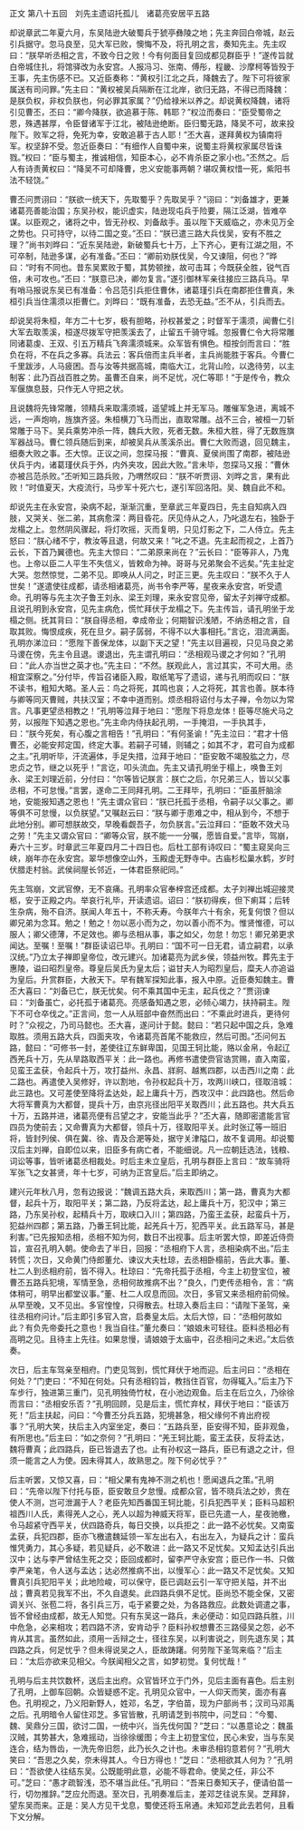  正文 第八十五回　刘先主遗诏托孤儿　诸葛亮安居平五路 

却说章武二年夏六月，东吴陆逊大破蜀兵于猇亭彝陵之地；先主奔回白帝城，赵云引兵据守。忽马良至，见大军已败，懊悔不及，将孔明之言，奏知先主。先主叹曰：“朕早听丞相之言，不致今日之败！今有何面目复回成都见群臣乎！”遂传旨就白帝城住扎，将馆驿改为永安宫。人报冯习、张南、傅彤，程畿、沙摩柯等皆殁于王事，先主伤感不已。又近臣奏称：“黄权引江北之兵，降魏去了。陛下可将彼家属送有司问罪。”先主曰：“黄权被吴兵隔断在江北岸，欲归无路，不得已而降魏：是朕负权，非权负朕也，何必罪其家属？”仍给禄米以养之。却说黄权降魏，诸将引见曹丕，丕曰：“卿今降朕，欲追慕于陈、韩耶？”权泣而奏曰：“臣受蜀帝之恩，殊遇甚厚，令臣督诸军于江北，被陆逊绝断。臣归蜀无路，降吴不可，故来投陛下。败军之将，免死为幸，安敢追慕于古人耶！”丕大喜，遂拜黄权为镇南将军。权坚辞不受。忽近臣奏曰：“有细作人自蜀中来，说蜀主将黄权家属尽皆诛戮。”权曰：“臣与蜀主，推诚相信，知臣本心，必不肯杀臣之家小也。”丕然之。后人有诗责黄权曰：“降吴不可却降曹，忠义安能事两朝？堪叹黄权惜一死，紫阳书法不轻饶。”

曹丕问贾诩曰：“朕欲一统天下，先取蜀乎？先取吴乎？”诩曰：“刘备雄才，更兼诸葛亮善能治国；东吴孙权，能识虚实，陆逊现屯兵于险要，隔江泛湖，皆难卒谋。以臣观之，诸将之中，皆无孙权、刘备敌手。虽以陛下天威临之，亦未见万全之势也。只可持守，以待二国之变。”丕曰：“朕已遣三路大兵伐吴，安有不胜之理？”尚书刘晔曰：“近东吴陆逊，新破蜀兵七十万，上下齐心，更有江湖之阻，不可卒制，陆逊多谋，必有准备。”丕曰：“卿前劝朕伐吴，今又谏阻，何也？”晔曰：“时有不同也。昔东吴累败于蜀，其势顿挫，故可击耳；今既获全胜，锐气百倍，未可攻也。”丕曰：“朕意已决，卿勿复言。”遂引御林军亲往接应三路兵马。早有哨马报说东吴已有准备：令吕范引兵拒住曹休，诸葛瑾引兵在南郡拒住曹真，朱桓引兵当住濡须以拒曹仁。刘晔曰：“既有准备，去恐无益。”丕不从，引兵而去。

却说吴将朱桓，年方二十七岁，极有胆略，孙权甚爱之；时督军于濡须，闻曹仁引大军去取羡溪，桓遂尽拨军守把羡溪去了，止留五千骑守城。忽报曹仁令大将常雕同诸葛虔、王双、引五万精兵飞奔濡须城来。众军皆有惧色。桓按剑而言曰：“胜负在将，不在兵之多寡。兵法云：客兵倍而主兵半者，主兵尚能胜于客兵。今曹仁千里跋涉，人马疲困。吾与汝等共据高城，南临大江，北背山险，以逸待劳，以主制客：此乃百战百胜之势。虽曹丕自来，尚不足忧，况仁等耶！”于是传令，教众军偃旗息鼓，只作无人守把之状。

且说魏将先锋常雕，领精兵来取濡须城，遥望城上并无军马。雕催军急进，离城不远，一声炮响，旌旗齐竖。朱桓横刀飞马而出，直取常雕。战不三合，被桓一刀斩常雕于马下。吴兵乘势冲杀一阵，魏兵大败，死者无数。朱桓大胜，得了无数旌旗军器战马。曹仁领兵随后到来，却被吴兵从羡溪杀出。曹仁大败而退，回见魏主，细奏大败之事。丕大惊。正议之间，忽探马报：“曹真、夏侯尚围了南郡，被陆逊伏兵于内，诸葛瑾伏兵于外，内外夹攻，因此大败。”言未毕，忽探马又报：”曹休亦被吕范杀败。”丕听知三路兵败，乃喟然叹曰：“朕不听贾诩、刘晔之言，果有此败！”时值夏天，大疫流行，马步军十死六七，遂引军回洛阳。吴、魏自此不和。

却说先主在永安宫，染病不起，渐渐沉重，至章武三年夏四日，先主自知病入四肢，又哭关、张二弟，其病愈深：两目昏花。厌见侍从之人，乃叱退左右，独卧于龙榻之上。忽然阴风骤起，将灯吹摇，灭而复明，只见灯影之下，二人侍立。先主怒曰：“朕心绪不宁，教汝等且退，何故又来！”叱之不退。先主起而视之，上首乃云长，下首乃翼德也。先主大惊曰：“二弟原来尚在？”云长曰：“臣等非人，乃鬼也。上帝以臣二人平生不失信义，皆敕命为神。哥哥与兄弟聚会不远矣。”先主扯定大哭。忽然惊觉，二弟不见。即唤从人问之，时正三更。先主叹曰：“朕不久于人世矣！”遂遣使往成都，请丞相诸葛亮，尚书令李严等，星夜来永安宫，听受遗命。孔明等与先主次子鲁王刘永、梁王刘理，来永安宫见帝，留太子刘禅守成都。且说孔明到永安宫，见先主病危，慌忙拜伏于龙榻之下。先主传旨，请孔明坐于龙榻之侧。抚其背曰：“朕自得丞相，幸成帝业；何期智识浅陋，不纳丞相之言，自取其败。悔恨成疾，死在旦夕。嗣子孱弱，不得不以大事相托。”言讫，泪流满面。孔明亦涕泣曰：“愿陛下善保龙体，以副下天之望！”先主以目遍视，只见马良之弟马谡在傍，先主令且退。谡退出，先主谓孔明曰：“丞相观马谡之才何如？”孔明曰：“此人亦当世之英才也。”先主曰：“不然。朕观此人，言过其实，不可大用。丞相宜深察之。”分付毕，传旨召诸臣入殿，取纸笔写了遗诏，递与孔明而叹曰：“朕不读书，粗知大略。圣人云：鸟之将死，其鸣也哀；人之将死，其言也善。朕本待与卿等同灭曹贼，共扶汉室；不幸中道而别。烦丞相将诏付与太子禅，令勿以为常言。凡事更望丞相教之！”孔明等泣拜于地曰：“愿陛下将息龙体！臣等尽施犬马之劳，以报陛下知遇之恩也。”先主命内侍扶起孔明，一手掩泪，一手执其手，曰：“朕今死矣，有心腹之言相告！”孔明曰：“有何圣谕！”先主泣曰：“君才十倍曹丕，必能安邦定国，终定大事。若嗣子可辅，则辅之；如其不才，君可自为成都之主。”孔明听毕，汗流遍体，手足失措，泣拜于地曰：“臣安敢不竭股肱之力，尽忠贞之节，继之以死乎！”言讫，叩头流血。先主又请孔明坐于榻上，唤鲁王刘永、梁王刘理近前，分付曰：“尔等皆记朕言：朕亡之后，尔兄弟三人，皆以父事丞相，不可怠慢。”言罢，遂命二王同拜孔明。二王拜毕，孔明曰：“臣虽肝脑涂地，安能报知遇之恩也！”先主谓众官曰：“朕已托孤于丞相，令嗣子以父事之。卿等俱不可怠慢，以负朕望。”又嘱赵云曰：“朕与卿于患难之中，相从到今，不想于此地分别。卿可想朕故交，早晚看觑吾子，勿负朕言。”云泣拜曰：“臣敢不效犬马之劳！”先主又谓众官曰：“卿等众官，朕不能一一分嘱，愿皆自爱。”言毕，驾崩，寿六十三岁。时章武三年夏四月二十四日也。后杜工部有诗叹曰：“蜀主窥吴向三峡，崩年亦在永安宫。翠华想像空山外，玉殿虚无野寺中。古庙杉松巢水鹤，岁时伏腊走村翁。武侯祠屋长邻近，一体君臣祭祀同。”

先主驾崩，文武官僚，无不哀痛。孔明率众官奉梓宫还成都。太子刘禅出城迎接灵柩，安于正殿之内。举哀行礼毕，开读遗诏。诏曰：“朕初得疾，但下痢耳；后转生杂病，殆不自济。朕闻人年五十，不称夭寿。今朕年六十有余，死复何恨？但以卿兄弟为念耳。勉之！勉之！勿以恶小而为之，勿以善小而不为。惟贤惟德，可以服人；卿父德薄，不足效也。卿与丞相从事，事之如父，勿怠！勿忘！卿兄弟更求闻达。至嘱！至嘱！”群臣读诏已毕。孔明曰：“国不可一日无君，请立嗣君，以承汉统。”乃立太子禅即皇帝位，改元建兴。加诸葛亮为武乡侯，领益州牧。葬先主于惠陵，谥曰昭烈皇帝。尊皇后吴氏为皇太后；谥甘夫人为昭烈皇后，糜夫人亦追谥为皇后。升赏群臣，大赦天下。早有魏军探知此事，报入中原。近臣奏知魏主。曹丕大喜曰：“刘备已亡，朕无忧矣。何不乘其国中无主，起兵伐之？”贾诩谏曰：“刘备虽亡，必托孤于诸葛亮。亮感备知遇之恩，必倾心竭力，扶持嗣主。陛下不可仓卒伐之。”正言间，忽一人从班部中奋然而出曰：“不乘此时进兵，更待何时？”众视之，乃司马懿也。丕大喜，遂问计于懿。懿曰：“若只起中国之兵，急难取胜。须用五路大兵，四面夹攻，令诸葛亮首尾不能救应，然后可图。”丕问何五路，懿曰：“可修书一封，差使往辽东鲜卑国，见国王轲比能，赂以金帛，令起辽西羌兵十万，先从旱路取西平关：此一路也。再修书遣使赍官诰赏赐，直入南蛮，见蛮王孟获，令起兵十万，攻打益州、永昌、牂牁、越嶲四郡，以击西川之南：此二路也。再遣使入吴修好，许以割地，令孙权起兵十万，攻两川峡口，径取涪城：此三路也。又可差使至降将孟达处，起上庸兵十万，西攻汉中：此四路也。然后命大将军曹真为大都督，提兵十万，由京兆径出阳平关取西川；此五路也。共大兵五十万，五路并进，诸葛亮便有吕望之才，安能当此乎？”丕大喜，随即密遣能言官四员为使前去；又命曹真为大都督，领兵十万，径取阳平关。此时张辽等一班旧将，皆封列侯、俱在冀、徐、青及合淝等处，据守关津隘口，故不复调用。却说蜀汉后主刘禅，自即位以来，旧臣多有病亡者，不能细说。凡一应朝廷选法，钱粮、词讼等事，皆听诸葛丞相裁处。时后主未立皇后，孔明与群臣上言曰：“故车骑将军张飞之女甚贤，年十七岁，可纳为正宫皇后。”后主即纳之。

建兴元年秋八月，忽有边报说：“魏调五路大兵，来取西川；第一路，曹真为大都督，起兵十万，取阳平关；第二路，乃反将孟达，起上庸兵十万，犯汉中；第三路，乃东吴孙权，起精兵十万，取峡口入川；第四路，乃蛮王孟获，起蛮兵十万，犯益州四郡；第五路，乃番王轲比能，起羌兵十万，犯西平关。此五路军马，甚是利害。”已先报知丞相，丞相不知为何，数日不出视事。后主听罢大惊，即差近侍赍旨，宣召孔明入朝。使命去了半日，回报：“丞相府下人言，丞相染病不出。”后主转慌；次日，又命黄门侍郎董允、谏议大夫杜琼，去丞相卧榻前，告此大事。董、杜二人到丞相府前，皆不得入。杜琼曰：“先帝托孤于丞相，今主上初登宝位，被曹丕五路兵犯境，军情至急，丞相何故推病不出？”良久，门吏传丞相令，言：“病体稍可，明早出都堂议事。”董、杜二人叹息而回。次日，多官又来丞相府前伺候。从早至晚，又不见出。多官惶惶，只得散去。杜琼入奏后主曰：“请陛下圣驾，亲往丞相府问计。”后主即引多官入宫，启奏皇太后。太后大惊，曰：“丞相何故如此？有负先帝委托之意也！我当自往。”董允奏曰：“娘娘未可轻往。臣料丞相必有高明之见。且待主上先往。如果怠慢，请娘娘于太庙中，召丞相问之未迟。”太后依奏。

次日，后主车驾亲至相府。门吏见驾到，慌忙拜伏于地而迎。后主问曰：“丞相在何处？”门吏曰：“不知在何处。只有丞相钧旨，教挡住百官，勿得辄入。”后主乃下车步行，独进第三重门，见孔明独倚竹杖，在小池边观鱼。后主在后立久，乃徐徐而言曰：“丞相安乐否？”孔明回顾，见是后主，慌忙弃杖，拜伏于地曰：“臣该万死！”后主扶起，问曰：“今曹丕分兵五路，犯境甚急，相父缘何不肯出府视事？”孔明大笑，扶后主入内室坐定，奏曰：“五路兵至，臣安得不知，臣非观鱼，有所思也。”后主曰：“如之奈何？”孔明曰：“羌王轲比能，蛮王孟获，反将孟达，魏将曹真；此四路兵，臣已皆退去了也。止有孙权这一路兵，臣已有退之之计，但须一能言之人为使。因未得其人，故熟思之。陛下何必忧乎？”

后主听罢，又惊又喜，曰：“相父果有鬼神不测之机也！愿闻退兵之策。”孔明曰：“先帝以陛下付托与臣，臣安敢旦夕怠慢。成都众官，皆不晓兵法之妙，贵在使人不测，岂可泄漏于人？老臣先知西番国王轲比能，引兵犯西平关；臣料马超积祖西川人氏，素得羌人之心，羌人以超为神威天将军，臣已先遣一人，星夜驰檄，令马超紧守西平关，伏四路奇兵，每日交换，以兵拒之：此一路不必忧矣。又南蛮孟获，兵犯四郡，臣亦飞檄遣魏延领一军左出右入，右出左入，为疑兵之计：蛮兵惟凭勇力，其心多疑，若见疑兵，必不敢进：此一路又不足忧矣。又知孟达引兵出汉中；达与李严曾结生死之交；臣回成都时，留李严守永安宫；臣已作一书、只做李严亲笔，令人送与孟达；达必然推病不出，以慢军心：此一路又不足忧矣。又知曹真引兵犯阳平关；此地险峻，可以保守，臣已调赵云引一军守把关隘，并不出战；曹真若见我军不出，不久自退矣。此四路兵俱不足忧。臣尚恐不能全保，又密调关兴、张苞二将，各引兵三万，屯于紧要之处，为各路救应。此数处调遣之事，皆不曾经由成都，故无人知觉。只有东吴这一路兵，未必便动：如见四路兵胜，川中危急，必来相攻；若四路不济，安肯动乎？臣料孙权想曹丕三路侵吴之怨，必不肯从其言。虽然如此，须用一舌辩之士，径往东吴，以利害说之，则先退东吴；其四路之兵，何足忧乎？但未得说吴之人，臣故踌躇。何劳陛下圣驾来临？”后主曰：“太后亦欲来见相父。今朕闻相父之言，如梦初觉。复何忧哉！”

孔明与后主共饮数杯，送后主出府。众官皆环立于门外，见后主面有喜色。后主别了孔明，上御车回朝。众皆疑惑不定。孔明见众官中，一人仰天而笑，面亦有喜色。孔明视之，乃义阳新野人，姓邓，名芝，字伯苗，现为户部尚书；汉司马邓禹之后。孔明暗令人留住邓芝。多官皆散，孔明请芝到书院中，问芝曰：“今蜀、魏、吴鼎分三国，欲讨二国，一统中兴，当先伐何国？”芝曰：“以愚意论之：魏虽汉贼，其势甚大，急难摇动，当徐徐缓图；今主上初登宝位，民心未安，当与东吴连合，结为唇齿，一洗先帝旧怨，此乃长久之计也。未审丞相钧意若何？”孔明大笑曰：“吾思之久矣，奈未得其人。今日方得也！”芝曰：“丞相欲其人何为？”孔明曰：“吾欲使人往结东吴。公既能明此意，必能不辱君命。使吴之任，非公不可。”芝曰：“愚才疏智浅，恐不堪当此任。”孔明曰：“吾来日奏知天子，便请伯苗一行，切勿推辞。”芝应允而退。至次日，孔明奏准后主，差邓芝往说东吴。芝拜辞，望东吴而来。正是：吴人方见干戈息，蜀使还将玉帛通。未知邓芝此去若何，且看下文分解。

